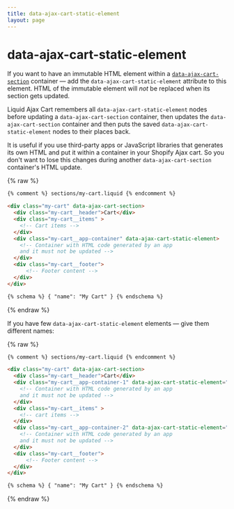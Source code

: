 ```yaml
---
title: data-ajax-cart-static-element
layout: page
---
```


# data-ajax-cart-static-element

If you want to have an immutable HTML element within a [`data-ajax-cart-section`](/v1/reference/data-ajax-cart-section/) container — add the `data-ajax-cart-static-element` attribute to this element. HTML of the immutable element will *not* be replaced when its section gets updated.

Liquid Ajax Cart remembers all `data-ajax-cart-static-element` nodes before updating a `data-ajax-cart-section` container, then updates the `data-ajax-cart-section` container and then puts the saved `data-ajax-cart-static-element` nodes to their places back.

It is useful if you use third-party apps or JavaScript libraries that generates its own HTML and put it within a container in your Shopify Ajax cart. So you don't want to lose this changes during another `data-ajax-cart-section` container's HTML update.

{% raw %}
```html
{% comment %} sections/my-cart.liquid {% endcomment %}

<div class="my-cart" data-ajax-cart-section>
  <div class="my-cart__header">Cart</div>
  <div class="my-cart__items" >
    <!-- Cart items -->
  </div>
  <div class="my-cart__app-container" data-ajax-cart-static-element>
    <!-- Container with HTML code generated by an app
    and it must not be updated -->
  </div>
  <div class="my-cart__footer">
      <!-- Footer content -->
  </div>
</div>

{% schema %} { "name": "My Cart" } {% endschema %}
```
{% endraw %}

If you have few `data-ajax-cart-static-element` elements — give them different names:

{% raw %}
```html
{% comment %} sections/my-cart.liquid {% endcomment %}

<div class="my-cart" data-ajax-cart-section>
  <div class="my-cart__header">Cart</div>
  <div class="my-cart__app-container-1" data-ajax-cart-static-element="app-1">
    <!-- Container with HTML code generated by an app
    and it must not be updated -->
  </div>
  <div class="my-cart__items" >
    <!-- cart items -->
  </div>
  <div class="my-cart__app-container-2" data-ajax-cart-static-element="app-2">
    <!-- Container with HTML code generated by an app
    and it must not be updated -->
  </div>
  <div class="my-cart__footer">
      <!-- Footer content -->
  </div>
</div>

{% schema %} { "name": "My Cart" } {% endschema %}
```
{% endraw %}